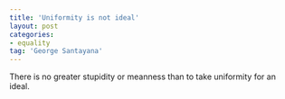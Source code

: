 ```yaml
---
title: 'Uniformity is not ideal'
layout: post
categories:
- equality
tag: 'George Santayana'
---
```


There is no greater stupidity or meanness than to take uniformity for an ideal.